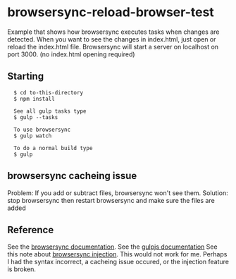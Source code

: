 # browsersync-reload-browser-test

  Example that shows how browsersync executes tasks when changes are detected. When you want to see the changes in index.html, just open or reload the index.html file. Browsersync will start a server on localhost on port 3000. (no index.html opening required)

## Starting
      $ cd to-this-directory
      $ npm install

      See all gulp tasks type
      $ gulp --tasks

      To use browsersync
      $ gulp watch

      To do a normal build type
      $ gulp

##  browsersync cacheing issue
  Problem: If you add or subtract files, browsersync won't see them.
  Solution: stop browsersync then restart browsersync and make sure the files are added


## Reference
  See the <ins>[browsersync documentation](https://www.browsersync.io/docs/api#api-init)</ins>.
  See the <ins>[gulpjs documentation](https://gulpjs.com/docs/en/getting-started/quick-start)</ins>
  See this note about <ins>[browsersync injection](https://stackoverflow.com/questions/31163754/browser-sync-does-not-refresh-page-after-changes-with-gulp?rq=1)</ins>. This would not work for me. Perhaps I had the syntax incorrect, a cacheing issue occured, or the injection feature is broken.
